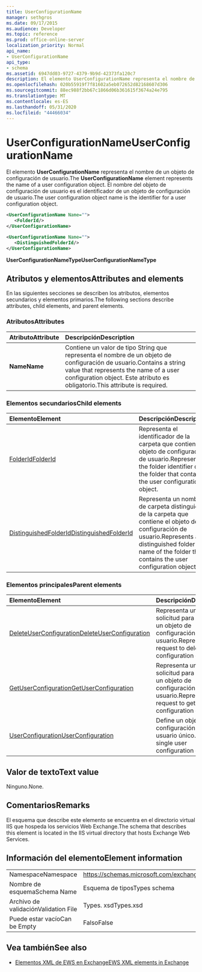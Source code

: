 ```yaml
---
title: UserConfigurationName
manager: sethgros
ms.date: 09/17/2015
ms.audience: Developer
ms.topic: reference
ms.prod: office-online-server
localization_priority: Normal
api_name:
- UserConfigurationName
api_type:
- schema
ms.assetid: 6947dd03-9727-4379-9b9d-42373fa120c7
description: El elemento UserConfigurationName representa el nombre de un objeto de configuración de usuario. El nombre del objeto de configuración de usuario es el identificador de un objeto de configuración de usuario.
ms.openlocfilehash: 020b55919f7f81602a5eb072652d82168607d306
ms.sourcegitcommit: 88ec988f2bb67c1866d06b361615f3674a24e795
ms.translationtype: MT
ms.contentlocale: es-ES
ms.lasthandoff: 05/31/2020
ms.locfileid: "44466034"
---
```

# <a name="userconfigurationname"></a><span data-ttu-id="5d1dc-104">UserConfigurationName</span><span class="sxs-lookup"><span data-stu-id="5d1dc-104">UserConfigurationName</span></span>

<span data-ttu-id="5d1dc-105">El elemento **UserConfigurationName** representa el nombre de un objeto de configuración de usuario.</span><span class="sxs-lookup"><span data-stu-id="5d1dc-105">The **UserConfigurationName** element represents the name of a user configuration object.</span></span> <span data-ttu-id="5d1dc-106">El nombre del objeto de configuración de usuario es el identificador de un objeto de configuración de usuario.</span><span class="sxs-lookup"><span data-stu-id="5d1dc-106">The user configuration object name is the identifier for a user configuration object.</span></span> 
  
```XML
<UserConfigurationName Name="">
   <FolderId/>
</UserConfigurationName>
```

```XML
<UserConfigurationName Name="">
   <DistinguishedFolderId/> 
</UserConfigurationName>
```

<span data-ttu-id="5d1dc-107">**UserConfigurationNameType**</span><span class="sxs-lookup"><span data-stu-id="5d1dc-107">**UserConfigurationNameType**</span></span>

## <a name="attributes-and-elements"></a><span data-ttu-id="5d1dc-108">Atributos y elementos</span><span class="sxs-lookup"><span data-stu-id="5d1dc-108">Attributes and elements</span></span>

<span data-ttu-id="5d1dc-109">En las siguientes secciones se describen los atributos, elementos secundarios y elementos primarios.</span><span class="sxs-lookup"><span data-stu-id="5d1dc-109">The following sections describe attributes, child elements, and parent elements.</span></span>
  
### <a name="attributes"></a><span data-ttu-id="5d1dc-110">Atributos</span><span class="sxs-lookup"><span data-stu-id="5d1dc-110">Attributes</span></span>

|<span data-ttu-id="5d1dc-111">**Atributo**</span><span class="sxs-lookup"><span data-stu-id="5d1dc-111">**Attribute**</span></span>|<span data-ttu-id="5d1dc-112">**Descripción**</span><span class="sxs-lookup"><span data-stu-id="5d1dc-112">**Description**</span></span>|
|:-----|:-----|
|<span data-ttu-id="5d1dc-113">**Name**</span><span class="sxs-lookup"><span data-stu-id="5d1dc-113">**Name**</span></span> <br/> |<span data-ttu-id="5d1dc-114">Contiene un valor de tipo String que representa el nombre de un objeto de configuración de usuario.</span><span class="sxs-lookup"><span data-stu-id="5d1dc-114">Contains a string value that represents the name of a user configuration object.</span></span> <span data-ttu-id="5d1dc-115">Este atributo es obligatorio.</span><span class="sxs-lookup"><span data-stu-id="5d1dc-115">This attribute is required.</span></span>  <br/> |
   
### <a name="child-elements"></a><span data-ttu-id="5d1dc-116">Elementos secundarios</span><span class="sxs-lookup"><span data-stu-id="5d1dc-116">Child elements</span></span>

|<span data-ttu-id="5d1dc-117">**Elemento**</span><span class="sxs-lookup"><span data-stu-id="5d1dc-117">**Element**</span></span>|<span data-ttu-id="5d1dc-118">**Descripción**</span><span class="sxs-lookup"><span data-stu-id="5d1dc-118">**Description**</span></span>|
|:-----|:-----|
|[<span data-ttu-id="5d1dc-119">FolderId</span><span class="sxs-lookup"><span data-stu-id="5d1dc-119">FolderId</span></span>](folderid.md) <br/> |<span data-ttu-id="5d1dc-120">Representa el identificador de la carpeta que contiene el objeto de configuración de usuario.</span><span class="sxs-lookup"><span data-stu-id="5d1dc-120">Represents the folder identifier of the folder that contains the user configuration object.</span></span>  <br/> |
|[<span data-ttu-id="5d1dc-121">DistinguishedFolderId</span><span class="sxs-lookup"><span data-stu-id="5d1dc-121">DistinguishedFolderId</span></span>](distinguishedfolderid.md) <br/> |<span data-ttu-id="5d1dc-122">Representa un nombre de carpeta distinguido de la carpeta que contiene el objeto de configuración de usuario.</span><span class="sxs-lookup"><span data-stu-id="5d1dc-122">Represents a distinguished folder name of the folder that contains the user configuration object.</span></span>  <br/> |
   
### <a name="parent-elements"></a><span data-ttu-id="5d1dc-123">Elementos principales</span><span class="sxs-lookup"><span data-stu-id="5d1dc-123">Parent elements</span></span>

|<span data-ttu-id="5d1dc-124">**Elemento**</span><span class="sxs-lookup"><span data-stu-id="5d1dc-124">**Element**</span></span>|<span data-ttu-id="5d1dc-125">**Descripción**</span><span class="sxs-lookup"><span data-stu-id="5d1dc-125">**Description**</span></span>|
|:-----|:-----|
|[<span data-ttu-id="5d1dc-126">DeleteUserConfiguration</span><span class="sxs-lookup"><span data-stu-id="5d1dc-126">DeleteUserConfiguration</span></span>](deleteuserconfiguration.md) <br/> |<span data-ttu-id="5d1dc-127">Representa una solicitud para eliminar un objeto de configuración de usuario.</span><span class="sxs-lookup"><span data-stu-id="5d1dc-127">Represents a request to delete a user configuration object.</span></span>  <br/> |
|[<span data-ttu-id="5d1dc-128">GetUserConfiguration</span><span class="sxs-lookup"><span data-stu-id="5d1dc-128">GetUserConfiguration</span></span>](getuserconfiguration.md) <br/> |<span data-ttu-id="5d1dc-129">Representa una solicitud para obtener un objeto de configuración de usuario.</span><span class="sxs-lookup"><span data-stu-id="5d1dc-129">Represents a request to get a user configuration object.</span></span>  <br/> |
|[<span data-ttu-id="5d1dc-130">UserConfiguration</span><span class="sxs-lookup"><span data-stu-id="5d1dc-130">UserConfiguration</span></span>](userconfiguration.md) <br/> |<span data-ttu-id="5d1dc-131">Define un objeto de configuración de usuario único.</span><span class="sxs-lookup"><span data-stu-id="5d1dc-131">Defines a single user configuration object.</span></span>  <br/> |
   
## <a name="text-value"></a><span data-ttu-id="5d1dc-132">Valor de texto</span><span class="sxs-lookup"><span data-stu-id="5d1dc-132">Text value</span></span>

<span data-ttu-id="5d1dc-133">Ninguno.</span><span class="sxs-lookup"><span data-stu-id="5d1dc-133">None.</span></span>
  
## <a name="remarks"></a><span data-ttu-id="5d1dc-134">Comentarios</span><span class="sxs-lookup"><span data-stu-id="5d1dc-134">Remarks</span></span>

<span data-ttu-id="5d1dc-135">El esquema que describe este elemento se encuentra en el directorio virtual IIS que hospeda los servicios Web Exchange.</span><span class="sxs-lookup"><span data-stu-id="5d1dc-135">The schema that describes this element is located in the IIS virtual directory that hosts Exchange Web Services.</span></span>
  
## <a name="element-information"></a><span data-ttu-id="5d1dc-136">Información del elemento</span><span class="sxs-lookup"><span data-stu-id="5d1dc-136">Element information</span></span>

|||
|:-----|:-----|
|<span data-ttu-id="5d1dc-137">Namespace</span><span class="sxs-lookup"><span data-stu-id="5d1dc-137">Namespace</span></span>  <br/> |https://schemas.microsoft.com/exchange/services/2006/types  <br/> |
|<span data-ttu-id="5d1dc-138">Nombre de esquema</span><span class="sxs-lookup"><span data-stu-id="5d1dc-138">Schema Name</span></span>  <br/> |<span data-ttu-id="5d1dc-139">Esquema de tipos</span><span class="sxs-lookup"><span data-stu-id="5d1dc-139">Types schema</span></span>  <br/> |
|<span data-ttu-id="5d1dc-140">Archivo de validación</span><span class="sxs-lookup"><span data-stu-id="5d1dc-140">Validation File</span></span>  <br/> |<span data-ttu-id="5d1dc-141">Types. xsd</span><span class="sxs-lookup"><span data-stu-id="5d1dc-141">Types.xsd</span></span>  <br/> |
|<span data-ttu-id="5d1dc-142">Puede estar vacío</span><span class="sxs-lookup"><span data-stu-id="5d1dc-142">Can be Empty</span></span>  <br/> |<span data-ttu-id="5d1dc-143">Falso</span><span class="sxs-lookup"><span data-stu-id="5d1dc-143">False</span></span>  <br/> |
   
## <a name="see-also"></a><span data-ttu-id="5d1dc-144">Vea también</span><span class="sxs-lookup"><span data-stu-id="5d1dc-144">See also</span></span>

- [<span data-ttu-id="5d1dc-145">Elementos XML de EWS en Exchange</span><span class="sxs-lookup"><span data-stu-id="5d1dc-145">EWS XML elements in Exchange</span></span>](ews-xml-elements-in-exchange.md)

